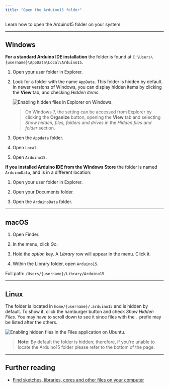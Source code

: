 ```yaml
---
title: "Open the Arduino15 folder"
---
```


Learn how to open the Arduino15 folder on your system.

---

## Windows

**For a standard Arduino IDE installation** the folder is found at `C:\Users\{username}\AppData\Local\Arduino15`.

1. Open your user folder in Explorer.

2. Look for a folder with the name `AppData`. This folder is hidden by default. In newer versions of Windows, you can display hidden items by clicking the **View** tab, and checking _Hidden items_.

   ![Enabling hidden files in Explorer on Windows.](img/windows-hidden-files.png)

   > On Windows 7, the setting can be accessed from Explorer by clicking the **Organize** button, opening the **View** tab and selecting _Show hidden, files, folders and drives_ in the _Hidden files and folder_ section.

3. Open the `Appdata` folder.

4. Open `Local`.

5. Open `Arduino15`.

**If you installed Arduino IDE from the Windows Store** the folder is named `ArduinoData`, and is in a different location:

1. Open your user folder in Explorer.

2. Open your Documents folder.

3. Open the `ArduinoData` folder.

---

## macOS

1. Open Finder.

2. In the menu, click _Go_.

3. Hold the _option_ key. A _Library_ row will appear in the menu. Click it.

4. Within the Library folder, open `Arduino15`.

Full path: `/Users/{username}/Library/Arduino15`

---

## Linux

The folder is located in `home/{username}/.arduino15` and is hidden by default. To show it, click the hamburger button and check _Show Hidden Files_. You may have to scroll down to see it since files with the `.` prefix may be listed after the others.

![Enabling hidden files in the Files application on Ubuntu.](img/ubuntu-files-hidden.png)

> **Note:** By default the folder is hidden; therefore, if you're unable to locate the Arduino15 folder please refer to the bottom of the page.

---

## Further reading

* [Find sketches, libraries, cores and other files on your computer](https://support.arduino.cc/hc/en-us/articles/4411202655634)
